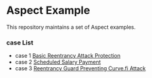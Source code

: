 # Aspect Example

This repository maintains a set of Aspect examples. 

### case List
* case 1 [Basic Reentrancy Attack Protection](reentrance/README.md)
* case 2 [Scheduled Salary Payment](schedule_salary/README.md) 
* case 3 [Reentrancy Guard Preventing Curve.fi Attack](curve_reentrance/README.md) 

